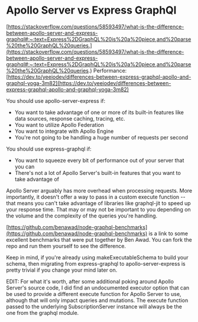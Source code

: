 
# Apollo Server vs Express GraphQl
[https://stackoverflow.com/questions/58593497/what-is-the-difference-between-apollo-server-and-express-graphql#:~:text=Express%2DGraphQL%20is%20a%20piece,and%20parse%20the%20GraphQL%20queries.](https://stackoverflow.com/questions/58593497/what-is-the-difference-between-apollo-server-and-express-graphql#:~:text=Express%2DGraphQL%20is%20a%20piece,and%20parse%20the%20GraphQL%20queries.)
Performance: [https://dev.to/yeeiodev/differences-between-express-graphql-apollo-and-graphql-yoga-3m82](https://dev.to/yeeiodev/differences-between-express-graphql-apollo-and-graphql-yoga-3m82)


You should use apollo-server-express if:
- You want to take advantage of one or more of its built-in features like data sources, response caching, tracing, etc.
- You want to utilize Apollo Federation
- You want to integrate with Apollo Engine
- You're not going to be handling a huge number of requests per second

You should use express-graphql if:
- You want to squeeze every bit of performance out of your server that you can
- There's not a lot of Apollo Server's built-in features that you want to take advantage of

Apollo Server arguably has more overhead when processing requests. More importantly, it doesn't offer a way to pass in a custom execute function -- that means you can't take advantage of libraries like graphql-jit to speed up your response time. That may or may not be important to you depending on the volume and the complexity of the queries you're handling.

[https://github.com/benawad/node-graphql-benchmarks](https://github.com/benawad/node-graphql-benchmarks) is a link to some excellent benchmarks that were put together by Ben Awad. You can fork the repo and run them yourself to see the difference.

Keep in mind, if you're already using makeExecutableSchema to build your schema, then migrating from express-graphql to apollo-server-express is pretty trivial if you change your mind later on.

EDIT: For what it's worth, after some additional poking around Apollo Server's source code, I did find an undocumented executor option that can be used to provide a different execute function for Apollo Server to use, although that will only impact queries and mutations. The execute function passed to the underlying SubscriptionServer instance will always be the one from the graphql module.